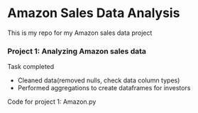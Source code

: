 # Amazon Sales Data Analysis
This is my repo for my Amazon sales data project

### Project 1: Analyzing Amazon sales data

Task completed
- Cleaned data(removed nulls, check data column types)
- Performed aggregations to create dataframes for investors

Code for project 1: Amazon.py
